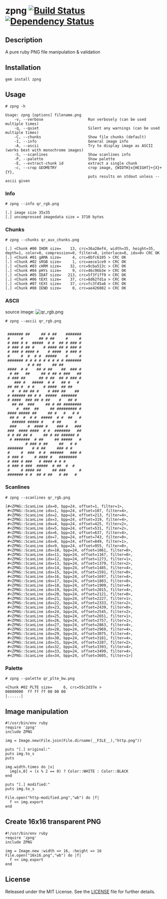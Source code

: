 zpng    [![Build Status](https://secure.travis-ci.org/zed-0xff/zpng.png)](http://secure.travis-ci.org/zed-0xff/zpng)  [![Dependency Status](https://gemnasium.com/zed-0xff/zpng.png)](https://gemnasium.com/zed-0xff/zpng)
======


Description
-----------
A pure ruby PNG file manipulation & validation

Installation
------------
    gem install zpng

Usage
-----

    # zpng -h

    Usage: zpng [options] filename.png
        -v, --verbose                    Run verbosely (can be used multiple times)
        -q, --quiet                      Silent any warnings (can be used multiple times)
        -C, --chunks                     Show file chunks (default)
        -I, --info                       General image info
        -A, --ascii                      Try to display image as ASCII (works best with monochrome images)
        -S, --scanlines                  Show scanlines info
        -P, --palette                    Show palette
        -E, --extract-chunk id           extract a single chunk
        -c, --crop GEOMETRY              crop image, {WIDTH}x{HEIGHT}+{X}+{Y},
                                         puts results on stdout unless --ascii given

### Info

    # zpng --info qr_rgb.png

    [.] image size 35x35
    [.] uncompressed imagedata size = 3710 bytes

### Chunks

    # zpng --chunks qr_aux_chunks.png

    [.] <Chunk #00 IHDR size=    13, crc=36a28ef4, width=35, height=35, depth=1, color=0, compression=0, filter=0, interlace=0, idx=0> CRC OK
    [.] <Chunk #01 gAMA size=     4, crc=0bfc6105 > CRC OK
    [.] <Chunk #02 sRGB size=     1, crc=aece1ce9 > CRC OK
    [.] <Chunk #03 cHRM size=    32, crc=9cba513c > CRC OK
    [.] <Chunk #04 pHYs size=     9, crc=46c96b3e > CRC OK
    [.] <Chunk #05 IDAT size=   213, crc=5f3f1ff9 > CRC OK
    [.] <Chunk #06 tEXt size=    37, crc=8d62fd1a > CRC OK
    [.] <Chunk #07 tEXt size=    37, crc=fc3f45a6 > CRC OK
    [.] <Chunk #08 IEND size=     0, crc=ae426082 > CRC OK

### ASCII

source image: ![qr_rgb.png](https://github.com/zed-0xff/zpng/raw/master/samples/qr_rgb.png)

    # zpng --ascii qr_rgb.png

                                       
     ####### ##     ## # ##    ####### 
     #     #       ## # ##     #     # 
     # ### # #  #####  # #  ## # ### # 
     # ### # ## #    # #### ## # ### # 
     # ### # #### #    # ####  # ### # 
     #     #  #  # #  #####    #     # 
     ####### # # # # # # # # # ####### 
              # # ##     ## ##         
     ####  # #    ## # ##    ##  ### # 
      # ##   ##     ## # ## # ###   ## 
     # ### ##      ## # ##  ## # ### # 
        ### #   #####  # #   ## #   #  
     ## ## #  # #    # ####  ## ##     
       #  # ## ## #    # ### ##    ##  
     # ###### ## # #  #####  #######   
     # ####  ### ## # ##    #   ## #   
       ## ##  ###     ## # ## ######## 
         #  ###  ##     ## ######### # 
     #### ##### ##     ## #   #   # #  
      ## #  #  # #  #####  # #  ##   # 
       ###### ##### #    # ##      #   
      ###     #  #### #    ### #   ### 
     ###  #### ####  # #  #######   ## 
     # # ## ## #     ## # ## ###### #  
      # #######  # ##     ## #####   # 
             # ### # ##     ##   # #   
     #######    # # ##     ### # #     
     #     #  ###  # #  ######   ### # 
     # ### #     # #### #   ########   
     # ### # ###   # #### # # #        
     # ### # ###  #####  # ##  #  #    
     #     # #### ##     ## ###      # 
     ####### # #  ## # ##   # ##   #

### Scanlines

    # zpng --scanlines qr_rgb.png

    [#<ZPNG::ScanLine idx=0, bpp=24, offset=1, filter=1>,
     #<ZPNG::ScanLine idx=1, bpp=24, offset=107, filter=4>,
     #<ZPNG::ScanLine idx=2, bpp=24, offset=213, filter=4>,
     #<ZPNG::ScanLine idx=3, bpp=24, offset=319, filter=4>,
     #<ZPNG::ScanLine idx=4, bpp=24, offset=425, filter=2>,
     #<ZPNG::ScanLine idx=5, bpp=24, offset=531, filter=2>,
     #<ZPNG::ScanLine idx=6, bpp=24, offset=637, filter=4>,
     #<ZPNG::ScanLine idx=7, bpp=24, offset=743, filter=0>,
     #<ZPNG::ScanLine idx=8, bpp=24, offset=849, filter=1>,
     #<ZPNG::ScanLine idx=9, bpp=24, offset=955, filter=0>,
     #<ZPNG::ScanLine idx=10, bpp=24, offset=1061, filter=0>,
     #<ZPNG::ScanLine idx=11, bpp=24, offset=1167, filter=0>,
     #<ZPNG::ScanLine idx=12, bpp=24, offset=1273, filter=1>,
     #<ZPNG::ScanLine idx=13, bpp=24, offset=1379, filter=2>,
     #<ZPNG::ScanLine idx=14, bpp=24, offset=1485, filter=4>,
     #<ZPNG::ScanLine idx=15, bpp=24, offset=1591, filter=0>,
     #<ZPNG::ScanLine idx=16, bpp=24, offset=1697, filter=4>,
     #<ZPNG::ScanLine idx=17, bpp=24, offset=1803, filter=0>,
     #<ZPNG::ScanLine idx=18, bpp=24, offset=1909, filter=4>,
     #<ZPNG::ScanLine idx=19, bpp=24, offset=2015, filter=4>,
     #<ZPNG::ScanLine idx=20, bpp=24, offset=2121, filter=0>,
     #<ZPNG::ScanLine idx=21, bpp=24, offset=2227, filter=1>,
     #<ZPNG::ScanLine idx=22, bpp=24, offset=2333, filter=2>,
     #<ZPNG::ScanLine idx=23, bpp=24, offset=2439, filter=0>,
     #<ZPNG::ScanLine idx=24, bpp=24, offset=2545, filter=2>,
     #<ZPNG::ScanLine idx=25, bpp=24, offset=2651, filter=1>,
     #<ZPNG::ScanLine idx=26, bpp=24, offset=2757, filter=1>,
     #<ZPNG::ScanLine idx=27, bpp=24, offset=2863, filter=4>,
     #<ZPNG::ScanLine idx=28, bpp=24, offset=2969, filter=4>,
     #<ZPNG::ScanLine idx=29, bpp=24, offset=3075, filter=4>,
     #<ZPNG::ScanLine idx=30, bpp=24, offset=3181, filter=4>,
     #<ZPNG::ScanLine idx=31, bpp=24, offset=3287, filter=2>,
     #<ZPNG::ScanLine idx=32, bpp=24, offset=3393, filter=4>,
     #<ZPNG::ScanLine idx=33, bpp=24, offset=3499, filter=4>,
     #<ZPNG::ScanLine idx=34, bpp=24, offset=3605, filter=1>]

### Palette

    # zpng --palette qr_plte_bw.png

    <Chunk #02 PLTE size=     6, crc=55c2d37e >
    00000000  ff ff ff 00 00 00                                      |......|


## Image manipulation

    #!/usr/bin/env ruby
    require 'zpng'
    include ZPNG

    img = Image.new(File.join(File.dirname(__FILE__),"http.png"))

    puts "[.] original:"
    puts img.to_s
    puts

    img.width.times do |x|
      img[x,0] = (x % 2 == 0) ? Color::WHITE : Color::BLACK
    end

    puts "[.] modified:"
    puts img.to_s

    File.open("http-modified.png","wb") do |f|
      f << img.export
    end

## Create 16x16 transparent PNG

    #!/usr/bin/env ruby
    require 'zpng'
    include ZPNG

    img = Image.new :width => 16, :height => 16
    File.open("16x16.png","wb") do |f|
      f << img.export
    end

License
-------
Released under the MIT License.  See the [LICENSE](https://github.com/zed-0xff/zpng/blob/master/LICENSE.txt) file for further details.
